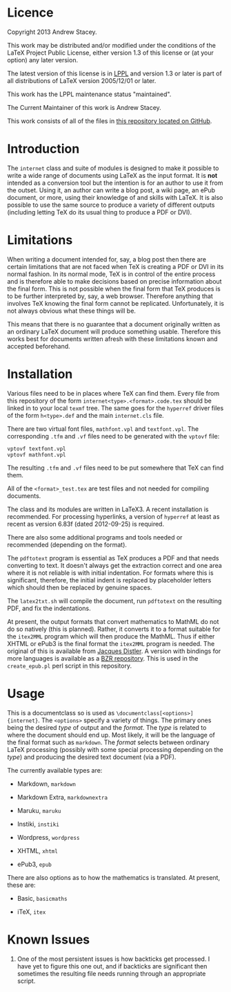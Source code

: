 # Licence #

Copyright 2013 Andrew Stacey.

This work may be distributed and/or modified under the conditions of the LaTeX Project Public License, either version 1.3 of this license or (at your option) any later version.

The latest version of this license is in [LPPL](http://www.latex-project.org/lppl.txt) and version 1.3 or later is part of all distributions of LaTeX version 2005/12/01 or later.

This work has the LPPL maintenance status "maintained".

The Current Maintainer of this work is Andrew Stacey.

This work consists of all of the files in [this repository located on GitHub](https://github.com/loopspace/latex-to-internet).

# Introduction #

The `internet` class and suite of modules is designed to make it possible to write a wide range of documents using LaTeX as the input format. It is **not** intended as a conversion tool but the intention is for an author to use it from the outset. Using it, an author can write a blog post, a wiki page, an ePub document, or more, using their knowledge of and skills with LaTeX. It is also possible to use the same source to produce a variety of different outputs (including letting TeX do its usual thing to produce a PDF or DVI).

# Limitations #

When writing a document intended for, say, a blog post then there are certain limitations that are not faced when TeX is creating a PDF or DVI in its normal fashion. In its normal mode, TeX is in control of the entire process and is therefore able to make decisions based on precise information about the final form. This is not possible when the final form that TeX produces is to be further interpreted by, say, a web browser. Therefore anything that involves TeX knowing the final form cannot be replicated. Unfortunately, it is not always obvious what these things will be.

This means that there is no guarantee that a document originally written as an ordinary LaTeX document will produce something usable. Therefore this works best for documents written afresh with these limitations known and accepted beforehand.

# Installation #

Various files need to be in places where TeX can find them. Every file from this repository of the form `internet<type>.<format>.code.tex` should be linked in to your local `texmf` tree. The same goes for the `hyperref` driver files of the form `h<type>.def` and the main `internet.cls` file.

There are two virtual font files, `mathfont.vpl` and `textfont.vpl`. The corresponding `.tfm` and `.vf` files need to be generated with the `vptovf` file:


```
vptovf textfont.vpl
vptovf mathfont.vpl
```

The resulting `.tfm` and `.vf` files need to be put somewhere that TeX can find them.

All of the `<format>_test.tex` are test files and not needed for compiling documents.

The class and its modules are written in LaTeX3. A recent installation is recommended. For processing hyperlinks, a version of `hyperref` at least as recent as version 6.83f (dated 2012-09-25) is required.

There are also some additional programs and tools needed or recommended (depending on the format).

The `pdftotext` program is essential as TeX produces a PDF and that needs converting to text. It doesn't always get the extraction correct and one area where it is not reliable is with initial indentation. For formats where this is significant, therefore, the initial indent is replaced by placeholder letters which should then be replaced by genuine spaces.

The `latex2txt.sh` will compile the document, run `pdftotext` on the resulting PDF, and fix the indentations.

At present, the output formats that convert mathematics to MathML do not do so natively (this is planned). Rather, it converts it to a format suitable for the `itex2MML` program which will then produce the MathML. Thus if either XHTML or ePub3 is the final format the `itex2MML` program is needed. The original of this is available from [Jacques Distler](http://golem.ph.utexas.edu/~distler/blog/itex2MML.html). A version with bindings for more languages is available as a [BZR repository](http://www.math.ntnu.no/~stacey/code/itexToMML/). This is used in the `create_epub.pl` perl script in this repository.

# Usage #

This is a documentclass so is used as `\documentclass[<options>]{internet}`. The `<options>` specify a variety of things. The primary ones being the desired *type* of output and the *format*. The *type* is related to where the document should end up. Most likely, it will be the language of the final format such as `markdown`. The *format* selects between ordinary LaTeX processing (possibly with some special processing depending on the *type*) and producing the desired text document (via a PDF).

The currently available types are:

* Markdown, `markdown`

* Markdown Extra, `markdownextra`
* Maruku, `maruku`

* Instiki, `instiki`

* Wordpress, `wordpress`

* XHTML, `xhtml`

* ePub3, `epub`

There are also options as to how the mathematics is translated. At present, these are:

* Basic, `basicmaths`

* iTeX, `itex`

# Known Issues #

1. One of the most persistent issues is how backticks get processed. I have yet to figure this one out, and if backticks are significant then sometimes the resulting file needs running through an appropriate script.
